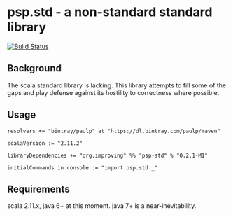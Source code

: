 psp.std - a non-standard standard library
=========================================

[![Build Status](https://travis-ci.org/paulp/psp-std.svg?branch=master)](https://travis-ci.org/paulp/psp-std)

Background
----------

The scala standard library is lacking. This library attempts to fill some of the gaps and play defense against its hostility to correctness where possible.

Usage
-----

    resolvers += "bintray/paulp" at "https://dl.bintray.com/paulp/maven"

    scalaVersion := "2.11.2"

    libraryDependencies += "org.improving" %% "psp-std" % "0.2.1-M1"

    initialCommands in console := "import psp.std._"

Requirements
------------

scala 2.11.x, java 6+ at this moment. java 7+ is a near-inevitability.
